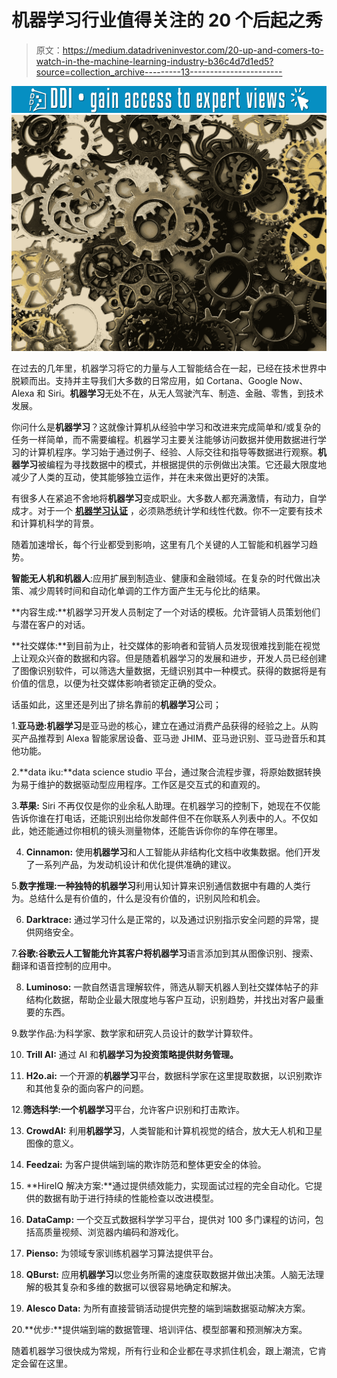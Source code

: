 # 机器学习行业值得关注的 20 个后起之秀

> 原文：<https://medium.datadriveninvestor.com/20-up-and-comers-to-watch-in-the-machine-learning-industry-b36c4d7d1ed5?source=collection_archive---------13----------------------->

[![](img/ae2aace727e7d3a88474369e0a8d4301.png)](http://www.track.datadriveninvestor.com/1B9E)![](img/7f0de1cd2b4928bd27172d8c5729d7d7.png)

在过去的几年里，机器学习将它的力量与人工智能结合在一起，已经在技术世界中脱颖而出。支持并主导我们大多数的日常应用，如 Cortana、Google Now、Alexa 和 Siri。**机器学习**无处不在，从无人驾驶汽车、制造、金融、零售，到技术发展。

你问什么是**机器学习**？这就像计算机从经验中学习和改进来完成简单和/或复杂的任务一样简单，而不需要编程。机器学习主要关注能够访问数据并使用数据进行学习的计算机程序。学习始于通过例子、经验、人际交往和指导等数据进行观察。**机器学习**被编程为寻找数据中的模式，并根据提供的示例做出决策。它还最大限度地减少了人类的互动，使其能够独立运作，并在未来做出更好的决策。

有很多人在紧追不舍地将**机器学习**变成职业。大多数人都充满激情，有动力，自学成才。对于一个 [**机器学习认证**](https://imarticus.org/machine-learning-prodegree/) ，必须熟悉统计学和线性代数。你不一定要有技术和计算机科学的背景。

随着加速增长，每个行业都受到影响，这里有几个关键的人工智能和机器学习趋势。

**智能无人机和机器人**:应用扩展到制造业、健康和金融领域。在复杂的时代做出决策、减少周转时间和自动化单调的工作方面产生无与伦比的结果。

**内容生成:**机器学习开发人员制定了一个对话的模板。允许营销人员策划他们与潜在客户的对话。

**社交媒体:**到目前为止，社交媒体的影响者和营销人员发现很难找到能在视觉上让观众兴奋的数据和内容。但是随着机器学习的发展和进步，开发人员已经创建了图像识别软件，可以筛选大量数据，无缝识别其中一种模式。获得的数据将是有价值的信息，以便为社交媒体影响者锁定正确的受众。

话虽如此，这里还是列出了排名靠前的**机器学习**公司；

1.**亚马逊:机器学习**是亚马逊的核心，建立在通过消费产品获得的经验之上。从购买产品推荐到 Alexa 智能家居设备、亚马逊 JHIM、亚马逊识别、亚马逊音乐和其他功能。

2.**data iku:**data science studio 平台，通过聚合流程步骤，将原始数据转换为易于维护的数据驱动型应用程序。工作区是交互式的和直观的。

3.**苹果:** Siri 不再仅仅是你的业余私人助理。在机器学习的控制下，她现在不仅能告诉你谁在打电话，还能识别出给你发邮件但不在你联系人列表中的人。不仅如此，她还能通过你相机的镜头测量物体，还能告诉你你的车停在哪里。

4. **Cinnamon:** 使用**机器学习**和人工智能从非结构化文档中收集数据。他们开发了一系列产品，为发动机设计和优化提供准确的建议。

5.**数字推理:**一种独特的**机器学习**利用认知计算来识别通信数据中有趣的人类行为。总结什么是有价值的，什么是没有价值的，识别风险和机会。

6. **Darktrace:** 通过学习什么是正常的，以及通过识别指示安全问题的异常，提供网络安全。

7.**谷歌:**谷歌云人工智能允许其客户将**机器学习**语言添加到其从图像识别、搜索、翻译和语音控制的应用中。

8. **Luminoso:** 一款自然语言理解软件，筛选从聊天机器人到社交媒体帖子的非结构化数据，帮助企业最大限度地与客户互动，识别趋势，并找出对客户最重要的东西。

9.数学作品:为科学家、数学家和研究人员设计的数学计算软件。

10. **Trill AI:** 通过 AI 和**机器学习为投资策略提供财务管理。**

11. **H2o.ai:** 一个开源的**机器学习**平台，数据科学家在这里提取数据，以识别欺诈和其他复杂的面向客户的问题。

12.**筛选科学:**一个**机器学习**平台，允许客户识别和打击欺诈。

13. **CrowdAI:** 利用**机器学习**，人类智能和计算机视觉的结合，放大无人机和卫星图像的意义。

14. **Feedzai:** 为客户提供端到端的欺诈防范和整体更安全的体验。

15. **HireIQ 解决方案:**通过提供绩效能力，实现面试过程的完全自动化。它提供的数据有助于进行持续的性能检查以改进模型。

16. **DataCamp:** 一个交互式数据科学学习平台，提供对 100 多门课程的访问，包括高质量视频、浏览器内编码和游戏化。

17. **Pienso:** 为领域专家训练机器学习算法提供平台。

18. **QBurst:** 应用**机器学习**以您业务所需的速度获取数据并做出决策。人脑无法理解的极其复杂和多维的数据可以很容易地确定和解决。

19. **Alesco Data:** 为所有直接营销活动提供完整的端到端数据驱动解决方案。

20.**优步:**提供端到端的数据管理、培训评估、模型部署和预测解决方案。

随着机器学习很快成为常规，所有行业和企业都在寻求抓住机会，跟上潮流，它肯定会留在这里。